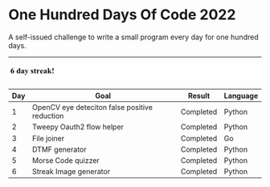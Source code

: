# One Hundred Days Of Code 2022

A self-issued challenge to write a small program every day for one hundred days.

---
![day_6 project lol](media/streak.jpg)

| Day | Goal                                          | Result | Language |
|----|-----------------------------------------------|-------- |----------|
| 1  | OpenCV eye deteciton false positive reduction | Completed | Python   |
| 2  | Tweepy Oauth2 flow helper                     | Completed | Python   |
| 3  | File joiner                                   | Completed | Go       |
| 4  | DTMF generator                                | Completed | Python |
| 5  | Morse Code quizzer                            | Completed | Python |
| 6  | Streak Image generator                        | Completed | Python |



